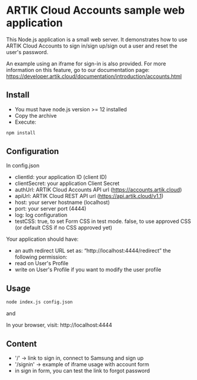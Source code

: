 # ARTIK Cloud Accounts sample web application

This Node.js application is a small web server. It demonstrates how to use ARTIK Cloud Accounts to sign in/sign up/sign out a user and reset the user's password. 

An example using an iframe for sign-in is also provided.
For more information on this feature, go to our documentation page:
https://developer.artik.cloud/documentation/introduction/accounts.html

## Install

- You must have node.js version >= 12 installed
- Copy the archive
- Execute:
```bash
npm install
```

## Configuration

In config.json
- clientId: your application ID (client ID)
- clientSecret: your application Client Secret
- authUrl: ARTIK Cloud Accounts API url (https://accounts.artik.cloud)
- apiUrl: ARTIK Cloud REST API url (https://api.artik.cloud/v1.1)
- host: your server hostname (localhost)
- port: your server port (4444)
- log: log configuration
- testCSS: true, to set Form CSS in test mode. false, to use approved CSS (or default CSS if no CSS approved yet)

Your application should have:
- an auth redirect URL set as: “http://localhost:4444/redirect” 
the following permission:
- read on User's Profile
- write on User's Profile if you want to modify the user profile

## Usage

```bash
node index.js config.json
```

and

In your browser, visit: http://localhost:4444


## Content
- '/' -> link to sign in, connect to Samsung and sign up
- '/signin' -> example of iframe usage with account form
- in sign in form, you can test the link to forgot password
